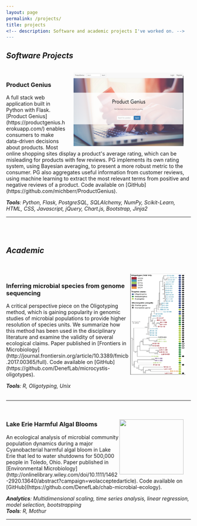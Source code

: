 ```yaml
---
layout: page
permalink: /projects/
title: projects
<!-- description: Software and academic projects I've worked on. -->
---
```


<h2><em>Software Projects</em></h2> 
<br>

<!-- Product Genius -->
<img src="/img/product_genius.png" width = "300" height = "200" align = "right" style = "margin: 0px 20px 0px 20px">
<h3>Product Genius</h3>
 A full stack web application built in Python with Flask. [Product Genius](https://productgenius.herokuapp.com/) enables consumers to make data-driven decisions about products. Most online shopping sites display a product's average rating, which can be misleading for products with few reviews. PG implements its own rating system, using Bayesian averaging, to present a more robust metric to the consumer. PG also aggregates useful information from customer reviews, using machine learning to extract the most relevant terms from positive and negative reviews of a product. Code available on [GitHub](https://github.com/michberr/ProductGenius). 

***Tools**: Python, Flask, PostgreSQL, SQLAlchemy, NumPy, Scikit-Learn, HTML, CSS, Javascript, jQuery, Chart.js, Bootstrap, Jinja2*
<br/>
<hr/>
<br>
<br>

<h2><em>Academic</em></h2> 
<br><br>

<img src="/img/oligotypes.png" width = "150" height = "275" align = "right" style = "margin: 0px 15px 0px 5px">    

<h3>Inferring microbial species from genome sequencing</h3>
A critical perspective piece on the Oligotyping method, which is gaining popularity in genomic studies of microbial populations to provide higher resolution of species units. We summarize how this method has been used in the disciplinary literature and examine the validity of several ecological claims. 
Paper published in [Frontiers in Microbiology](http://journal.frontiersin.org/article/10.3389/fmicb.2017.00365/full). Code available on [GitHub](https://github.com/DenefLab/microcystis-oligotypes).
     
***Tools**: R, Oligotyping, Unix*
<br/>
<br>
<hr/>

<!-- Chabs env -->
<br>
<img src="/img/chab.png" width = "175" height = "150" align = "right" style = "margin: 20px 20px 0px 0px">    

<h3>Lake Erie Harmful Algal Blooms</h3>
An ecological analysis of microbial community population dynamics during a major Cyanobacterial harmful algal bloom in Lake Erie that led to water shutdowns for 500,000 people in Toledo, Ohio. Paper published in [Environmental Microbiology](http://onlinelibrary.wiley.com/doi/10.1111/1462-2920.13640/abstract?campaign=wolacceptedarticle). Code available on [GitHub](https://github.com/DenefLab/chab-microbial-ecology).

***Analytics**: Multidimensional scaling, time series analysis, linear regression, model selection, bootstrapping*     
***Tools**: R, Mothur*
<br>
<hr/>

